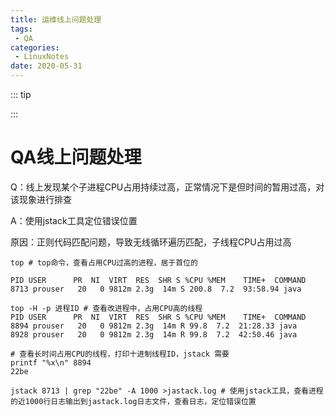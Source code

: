 ```yaml
---
title: 运维线上问题处理
tags:
 - QA
categories:
 - LinuxNotes
date: 2020-05-31
---
```


::: tip

:::

<!-- more -->

# QA线上问题处理

Q：线上发现某个子进程CPU占用持续过高，正常情况下是但时间的暂用过高，对该现象进行排查

A：使用jstack工具定位错误位置

原因：正则代码匹配问题，导致无线循环遍历匹配，子线程CPU占用过高

```shell
top # top命令，查看占用CPU过高的进程，居于首位的

PID USER      PR  NI  VIRT  RES  SHR S %CPU %MEM    TIME+  COMMAND                                                                           8713 prouser   20   0 9812m 2.3g  14m S 200.8  7.2  93:58.94 java 

top -H -p 进程ID # 查看改进程中，占用CPU高的线程
PID USER      PR  NI  VIRT  RES  SHR S %CPU %MEM    TIME+  COMMAND                                                                           8894 prouser   20   0 9812m 2.3g  14m R 99.8  7.2  21:28.33 java                                     
8928 prouser   20   0 9812m 2.3g  14m R 99.8  7.2  42:50.46 java

# 查看长时间占用CPU的线程，打印十进制线程ID，jstack 需要
printf "%x\n" 8894
22be

jstack 8713 | grep "22be" -A 1000 >jastack.log # 使用jstack工具，查看进程的近1000行日志输出到jastack.log日志文件，查看日志，定位错误位置
```



